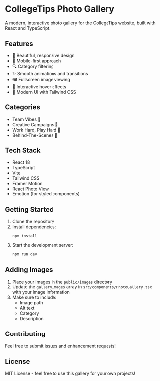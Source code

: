 # CollegeTips Photo Gallery

A modern, interactive photo gallery for the CollegeTips website, built with React and TypeScript.

## Features

- 🎨 Beautiful, responsive design
- 📱 Mobile-first approach
- 🔍 Category filtering
- ✨ Smooth animations and transitions
- 🖼️ Fullscreen image viewing
- 🎯 Interactive hover effects
- 🌈 Modern UI with Tailwind CSS

## Categories

- Team Vibes 🤝
- Creative Campaigns 🎨
- Work Hard, Play Hard 🥳
- Behind-The-Scenes 🎥

## Tech Stack

- React 18
- TypeScript
- Vite
- Tailwind CSS
- Framer Motion
- React Photo View
- Emotion (for styled components)

## Getting Started

1. Clone the repository
2. Install dependencies:
   ```bash
   npm install
   ```
3. Start the development server:
   ```bash
   npm run dev
   ```

## Adding Images

1. Place your images in the `public/images` directory
2. Update the `galleryImages` array in `src/components/PhotoGallery.tsx` with your image information
3. Make sure to include:
   - Image path
   - Alt text
   - Category
   - Description

## Contributing

Feel free to submit issues and enhancement requests!

## License

MIT License - feel free to use this gallery for your own projects! 